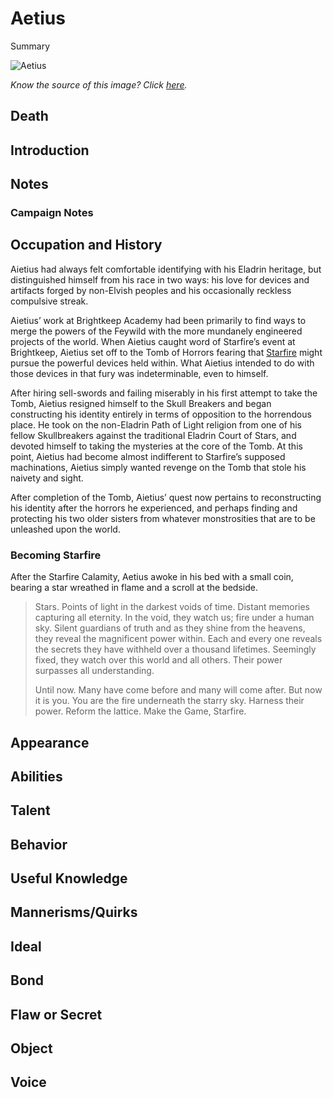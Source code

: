 # Aetius

Summary

![Aetius]()

_Know the source of this image? Click [here](https://airtable.com/shr3qtfCwGUUMYQqI)._

<insert ToC here>

## Death

## Introduction

## Notes

### Campaign Notes

## Occupation and History

Aietius had always felt comfortable identifying with his Eladrin heritage, but distinguished himself from his race in two ways: his love for devices and artifacts forged by non-Elvish peoples and his occasionally reckless compulsive streak.

Aietius’ work at Brightkeep Academy had been primarily to find ways to merge the powers of the Feywild with the more mundanely engineered projects of the world. When Aietius caught word of Starfire’s event at Brightkeep, Aietius set off to the Tomb of Horrors fearing that [Starfire](/Characters/Starfire.md) might pursue the powerful devices held within. What Aietius intended to do with those devices in that fury was indeterminable, even to himself.

After hiring sell-swords and failing miserably in his first attempt to take the Tomb, Aietius resigned himself to the Skull Breakers and began constructing his identity entirely in terms of opposition to the horrendous place. He took on the non-Eladrin Path of Light religion from one of his fellow Skullbreakers against the traditional Eladrin Court of Stars, and devoted himself to taking the mysteries at the core of the Tomb. At this point, Aietius had become almost indifferent to Starfire’s supposed machinations, Aietius simply wanted revenge on the Tomb that stole his naivety and sight.

After completion of the Tomb, Aietius’ quest now pertains to reconstructing his identity after the horrors he experienced, and perhaps finding and protecting his two older sisters from whatever monstrosities that are to be unleashed upon the world.

### Becoming Starfire

After the Starfire Calamity, Aetius awoke in his bed with a small coin, bearing a star wreathed in flame and a scroll at the bedside.

>Stars. Points of light in the darkest voids of time. Distant memories capturing all eternity. In the void, they watch us; fire under a human sky. Silent guardians of truth and as they shine from the heavens, they reveal the magnificent power within. Each and every one reveals the secrets they have withheld over a thousand lifetimes. Seemingly fixed, they watch over this world and all others. Their power surpasses all understanding.
>
>Until now. Many have come before and many will come after. But now it is you. You are the fire underneath the starry sky. Harness their power. Reform the lattice. Make the Game, Starfire.

## Appearance

## Abilities

## Talent

## Behavior

## Useful Knowledge

## Mannerisms/Quirks

## Ideal

## Bond

## Flaw or Secret

## Object

## Voice
